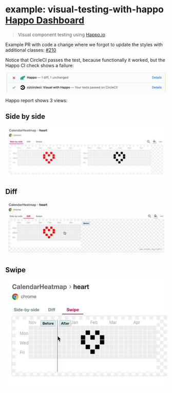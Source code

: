 # example: visual-testing-with-happo [Happo Dashboard](https://happo.io/a/340/dashboard)

> Visual component testing using [Happo.io](https://docs.happo.io/docs/cypress)

Example PR with code a change where we forgot to update the styles with additional classes: [#210](https://github.com/bahmutov/cypress-react-unit-test/pull/210)

Notice that CircleCI passes the test, because functionally it worked, but the Happo CI check shows a failure:

![CI checks](images/ci.png)

Happo report shows 3 views:

## Side by side

![Side by side view](images/side-by-side.png)

## Diff

![Diff view](images/diff.gif)

## Swipe

![Swipe view](images/swipe.gif)
